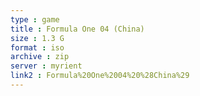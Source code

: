```yaml
---
type : game
title : Formula One 04 (China)
size : 1.3 G
format : iso
archive : zip
server : myrient
link2 : Formula%20One%2004%20%28China%29
---
```

